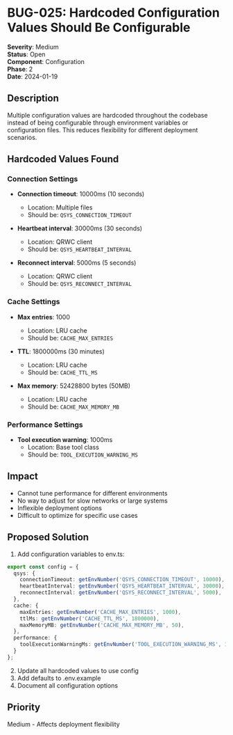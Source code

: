 # BUG-025: Hardcoded Configuration Values Should Be Configurable

**Severity**: Medium  
**Status**: Open  
**Component**: Configuration  
**Phase**: 2  
**Date**: 2024-01-19  

## Description
Multiple configuration values are hardcoded throughout the codebase instead of being configurable through environment variables or configuration files. This reduces flexibility for different deployment scenarios.

## Hardcoded Values Found

### Connection Settings
- **Connection timeout**: 10000ms (10 seconds)
  - Location: Multiple files
  - Should be: `QSYS_CONNECTION_TIMEOUT`

- **Heartbeat interval**: 30000ms (30 seconds)
  - Location: QRWC client
  - Should be: `QSYS_HEARTBEAT_INTERVAL`

- **Reconnect interval**: 5000ms (5 seconds)
  - Location: QRWC client
  - Should be: `QSYS_RECONNECT_INTERVAL`

### Cache Settings
- **Max entries**: 1000
  - Location: LRU cache
  - Should be: `CACHE_MAX_ENTRIES`

- **TTL**: 1800000ms (30 minutes)
  - Location: LRU cache
  - Should be: `CACHE_TTL_MS`

- **Max memory**: 52428800 bytes (50MB)
  - Location: LRU cache
  - Should be: `CACHE_MAX_MEMORY_MB`

### Performance Settings
- **Tool execution warning**: 1000ms
  - Location: Base tool class
  - Should be: `TOOL_EXECUTION_WARNING_MS`

## Impact
- Cannot tune performance for different environments
- No way to adjust for slow networks or large systems
- Inflexible deployment options
- Difficult to optimize for specific use cases

## Proposed Solution
1. Add configuration variables to env.ts:
```typescript
export const config = {
  qsys: {
    connectionTimeout: getEnvNumber('QSYS_CONNECTION_TIMEOUT', 10000),
    heartbeatInterval: getEnvNumber('QSYS_HEARTBEAT_INTERVAL', 30000),
    reconnectInterval: getEnvNumber('QSYS_RECONNECT_INTERVAL', 5000),
  },
  cache: {
    maxEntries: getEnvNumber('CACHE_MAX_ENTRIES', 1000),
    ttlMs: getEnvNumber('CACHE_TTL_MS', 1800000),
    maxMemoryMB: getEnvNumber('CACHE_MAX_MEMORY_MB', 50),
  },
  performance: {
    toolExecutionWarningMs: getEnvNumber('TOOL_EXECUTION_WARNING_MS', 1000),
  }
};
```

2. Update all hardcoded values to use config
3. Add defaults to .env.example
4. Document all configuration options

## Priority
Medium - Affects deployment flexibility